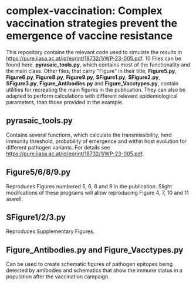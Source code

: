 # complex-vaccination: Complex vaccination strategies prevent the emergence of vaccine resistance

This repository contains the relevant code used to simulate the results in https://pure.iiasa.ac.at/id/eprint/18732/1/WP-23-005.pdf.
10 Files can be found here. **pyrasaic_tools.py**, which contains most of the functionality and the main class. Other files, that carry "Figure" in their title, **Figure5.py**, **Figure6.py**, **Figure8.py**, **Figure9.py**, **SFigure1.py**, **SFigure2.py**, **SFigure3.py**, **Figure_Antibodies.py** and **Figure_Vacctypes.py**, contain utilities for recreating the main figures in the publication. They can also be adapted to perform calculations with different relevent epidemiological parameters, than those provided in the example.

## pyrasaic_tools.py

Contains several functions, which calculate the transmissibility, herd immunity threshold, probability of emergence and within host evolution for different pathogen variants. For details see https://pure.iiasa.ac.at/id/eprint/18732/1/WP-23-005.pdf.

## Figure5/6/8/9.py 

Reproduces Figures numbered 5, 6, 8 and 9 in the publication. Slight modifcations of these programs will allow reproducing Figure 4, 7, 10 and 11 aswell. 

## SFigure1/2/3.py

Reproduces Supplementary Figures. 

## Figure_Antibodies.py and Figure_Vacctypes.py

Can be used to create schematic figures of pathogen epitopes being detected by antibodies and schematics that show the immune status in a population after the vaccination campaign.
